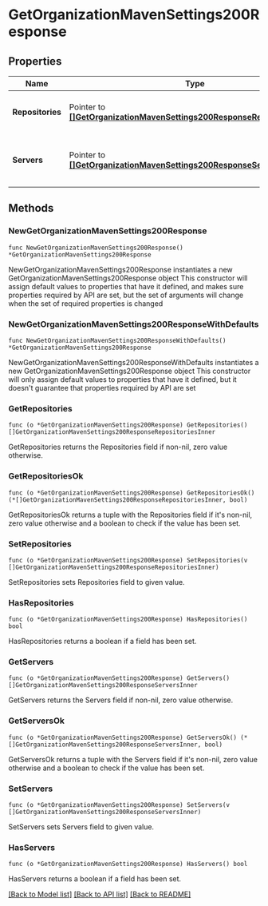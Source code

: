 # GetOrganizationMavenSettings200Response

## Properties

Name | Type | Description | Notes
------------ | ------------- | ------------- | -------------
**Repositories** | Pointer to [**[]GetOrganizationMavenSettings200ResponseRepositoriesInner**](GetOrganizationMavenSettings200ResponseRepositoriesInner.md) | List of configured Maven Repositories | [optional] 
**Servers** | Pointer to [**[]GetOrganizationMavenSettings200ResponseServersInner**](GetOrganizationMavenSettings200ResponseServersInner.md) | List of configured Credentials for Maven Repositories | [optional] 

## Methods

### NewGetOrganizationMavenSettings200Response

`func NewGetOrganizationMavenSettings200Response() *GetOrganizationMavenSettings200Response`

NewGetOrganizationMavenSettings200Response instantiates a new GetOrganizationMavenSettings200Response object
This constructor will assign default values to properties that have it defined,
and makes sure properties required by API are set, but the set of arguments
will change when the set of required properties is changed

### NewGetOrganizationMavenSettings200ResponseWithDefaults

`func NewGetOrganizationMavenSettings200ResponseWithDefaults() *GetOrganizationMavenSettings200Response`

NewGetOrganizationMavenSettings200ResponseWithDefaults instantiates a new GetOrganizationMavenSettings200Response object
This constructor will only assign default values to properties that have it defined,
but it doesn't guarantee that properties required by API are set

### GetRepositories

`func (o *GetOrganizationMavenSettings200Response) GetRepositories() []GetOrganizationMavenSettings200ResponseRepositoriesInner`

GetRepositories returns the Repositories field if non-nil, zero value otherwise.

### GetRepositoriesOk

`func (o *GetOrganizationMavenSettings200Response) GetRepositoriesOk() (*[]GetOrganizationMavenSettings200ResponseRepositoriesInner, bool)`

GetRepositoriesOk returns a tuple with the Repositories field if it's non-nil, zero value otherwise
and a boolean to check if the value has been set.

### SetRepositories

`func (o *GetOrganizationMavenSettings200Response) SetRepositories(v []GetOrganizationMavenSettings200ResponseRepositoriesInner)`

SetRepositories sets Repositories field to given value.

### HasRepositories

`func (o *GetOrganizationMavenSettings200Response) HasRepositories() bool`

HasRepositories returns a boolean if a field has been set.

### GetServers

`func (o *GetOrganizationMavenSettings200Response) GetServers() []GetOrganizationMavenSettings200ResponseServersInner`

GetServers returns the Servers field if non-nil, zero value otherwise.

### GetServersOk

`func (o *GetOrganizationMavenSettings200Response) GetServersOk() (*[]GetOrganizationMavenSettings200ResponseServersInner, bool)`

GetServersOk returns a tuple with the Servers field if it's non-nil, zero value otherwise
and a boolean to check if the value has been set.

### SetServers

`func (o *GetOrganizationMavenSettings200Response) SetServers(v []GetOrganizationMavenSettings200ResponseServersInner)`

SetServers sets Servers field to given value.

### HasServers

`func (o *GetOrganizationMavenSettings200Response) HasServers() bool`

HasServers returns a boolean if a field has been set.


[[Back to Model list]](../README.md#documentation-for-models) [[Back to API list]](../README.md#documentation-for-api-endpoints) [[Back to README]](../README.md)


